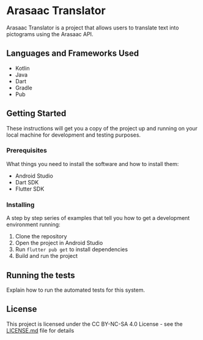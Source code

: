 # Arasaac Translator

Arasaac Translator is a project that allows users to translate text into pictograms using the Arasaac API.

## Languages and Frameworks Used

- Kotlin
- Java
- Dart
- Gradle
- Pub

## Getting Started

These instructions will get you a copy of the project up and running on your local machine for development and testing purposes.

### Prerequisites

What things you need to install the software and how to install them:

- Android Studio
- Dart SDK
- Flutter SDK

### Installing

A step by step series of examples that tell you how to get a development environment running:

1. Clone the repository
2. Open the project in Android Studio
3. Run `flutter pub get` to install dependencies
4. Build and run the project

## Running the tests

Explain how to run the automated tests for this system.

## License

This project is licensed under the CC BY-NC-SA 4.0 License - see the [LICENSE.md](LICENSE.md) file for details